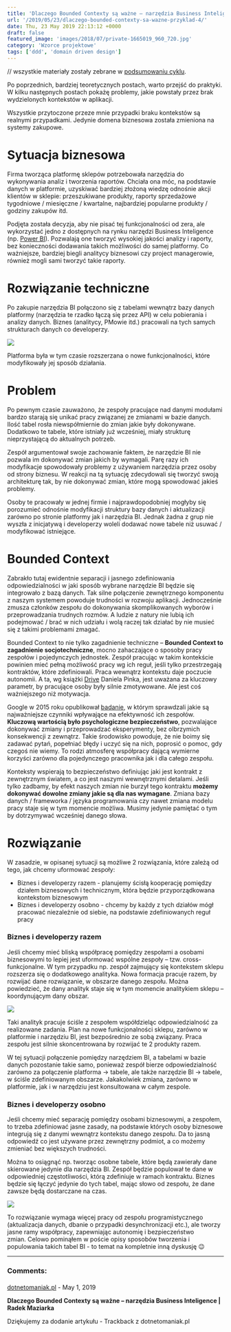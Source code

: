 ```yaml
---
title: 'Dlaczego Bounded Contexty są ważne – narzędzia Business Inteligence'
url: '/2019/05/23/dlaczego-bounded-contexty-sa-wazne-przyklad-4/'
date: Thu, 23 May 2019 22:13:12 +0000
draft: false
featured_image: 'images/2018/07/private-1665019_960_720.jpg'
category: 'Wzorce projektowe'
tags: ['ddd', 'domain driven design']
---
```


 // wszystkie materiały zostały zebrane w [podsumowaniu cyklu](/2018/07/16/dlaczego-bounded-contexty-sa-wazne-podsumowanie/).

Po poprzednich, bardziej teoretycznych postach, warto przejść do praktyki. W kilku następnych postach pokażę problemy, jakie powstały przez brak wydzielonych kontekstów w aplikacji.

Wszystkie przytoczone przeze mnie przypadki braku kontekstów są realnymi przypadkami. Jedynie domena biznesowa została zmieniona na systemy zakupowe.

Sytuacja biznesowa
==================

Firma tworząca platformę sklepów potrzebowała narzędzia do wykonywania analiz i tworzenia raportów. Chciała ona móc, na podstawie danych w platformie, uzyskiwać bardziej złożoną wiedzę odnośnie akcji klientów w sklepie: przeszukiwane produkty, raporty sprzedażowe tygodniowe / miesięczne / kwartalne, najbardziej popularne produkty / godziny zakupów itd.

Podjęta została decyzja, aby nie pisać tej funkcjonalności od zera, ale wykorzystać jedno z dostępnych na rynku narzędzi Business Inteligence (np. [Power BI](https://powerbi.microsoft.com/en-us/)). Pozwalają one tworzyć wysokiej jakości analizy i raporty, bez konieczności dodawania takich możliwości do samej platformy. Co ważniejsze, bardziej biegli analitycy biznesowi czy project managerowie, również mogli sami tworzyć takie raporty.

Rozwiązanie techniczne
======================

Po zakupie narzędzia BI połączono się z tabelami wewnątrz bazy danych platformy (narzędzia te rzadko łączą się przez API) w celu pobierania i analizy danych. Biznes (analitycy, PMowie itd.) pracowali na tych samych strukturach danych co developerzy.

[![](/images/2019/05/artykul-BC-zdjecie1.jpg)](/images/2019/05/artykul-BC-zdjecie1.jpg)

Platforma była w tym czasie rozszerzana o nowe funkcjonalności, które modyfikowały jej sposób działania.

Problem
=======

Po pewnym czasie zauważono, że zespoły pracujące nad danymi modułami bardzo starają się unikać pracy związanej ze zmianami w bazie danych. Ilość tabel rosła niewspółmiernie do zmian jakie były dokonywane. Dodatkowo te tabele, które istniały już wcześniej, miały strukturę nieprzystającą do aktualnych potrzeb.

Zespół argumentował swoje zachowanie faktem, że narzędzie BI nie pozwala im dokonywać zmian jakich by wymagali. Parę razy ich modyfikacje spowodowały problemy z używaniem narzędzia przez osoby od strony biznesu. W reakcji na tą sytuację zdecydowali się tworzyć swoją architekturę tak, by nie dokonywać zmian, które mogą spowodować jakieś problemy.

Osoby te pracowały w jednej firmie i najprawdopodobniej mogłyby się porozumieć odnośnie modyfikacji struktury bazy danych i aktualizacji zarówno po stronie platformy jak i narzędzia BI. Jednak żadna z grup nie wyszła z inicjatywą i developerzy woleli dodawać nowe tabele niż usuwać / modyfikować istniejące.

Bounded Context
===============

Zabrakło tutaj ewidentnie separacji i jasnego zdefiniowania odpowiedzialności w jaki sposób wybrane narzędzie BI będzie się integrowało z bazą danych. Tak silne połączenie zewnętrznego komponentu z naszym systemem powoduje trudności w rozwoju aplikacji. Jednocześnie zmusza członków zespołu do dokonywania skomplikowanych wyborów i przeprowadzania trudnych rozmów. A ludzie z natury nie lubią ich podejmować / brać w nich udziału i wolą raczej tak działać by nie musieć się z takimi problemami zmagać.

Bounded Context to nie tylko zagadnienie techniczne – **Bounded Context to zagadnienie socjotechniczne**, mocno zahaczające o sposoby pracy zespołów i pojedynczych jednostek. Zespół pracując w takim kontekście powinien mieć pełną możliwość pracy wg ich reguł, jeśli tylko przestrzegają kontraktów, które zdefiniowali. Praca wewnątrz kontekstu daje poczucie autonomii. A ta, wg książki [Drive](https://en.wikipedia.org/wiki/Drive:_The_Surprising_Truth_About_What_Motivates_Us) Daniela Pinka, jest uważana za kluczowy parametr, by pracujące osoby były silnie zmotywowane. Ale jest coś ważniejszego niż motywacja.

Google w 2015 roku opublikował [badanie](https://rework.withgoogle.com/blog/five-keys-to-a-successful-google-team/), w którym sprawdzali jakie są najważniejsze czynniki wpływające na efektywność ich zespołów. **Kluczową wartością było psychologiczne bezpieczeństwo**, pozwalające dokonywać zmiany i przeprowadzać eksperymenty, bez olbrzymich konsekwencji z zewnątrz. Takie środowisko powoduje, że nie boimy się zadawać pytań, popełniać błędy i uczyć się na nich, poprosić o pomoc, gdy czegoś nie wiemy. To rodzi atmosferę współpracy dającą wymierne korzyści zarówno dla pojedynczego pracownika jak i dla całego zespołu.

Konteksty wspierają to bezpieczeństwo definiując jaki jest kontrakt z zewnętrznym światem, a co jest naszymi wewnętrznymi detalami. Jeśli tylko zadbamy, by efekt naszych zmian nie burzył tego kontraktu **możemy dokonywać dowolne zmiany jakie są dla nas wymagane**. Zmiana bazy danych / frameworka / języka programowania czy nawet zmiana modelu pracy staje się w tym momencie możliwa. Musimy jedynie pamiętać o tym by dotrzymywać wcześniej danego słowa.

Rozwiązanie
===========

W zasadzie, w opisanej sytuacji są możliwe 2 rozwiązania, które zależą od tego, jak chcemy uformować zespoły:

 *   Biznes i developerzy razem - planujemy ścisłą kooperację pomiędzy działem biznesowych i technicznym, która będzie przyporządkowana kontekstom biznesowym
 *   Biznes i developerzy osobno - chcemy by każdy z tych działów mógł pracować niezależnie od siebie, na podstawie zdefiniowanych reguł pracy

### Biznes i developerzy razem

Jeśli chcemy mieć bliską współpracę pomiędzy zespołami a osobami biznesowymi to lepiej jest uformować wspólne zespoły – tzw. cross-funkcjonalne. W tym przypadku np. zespół zajmujący się kontekstem sklepu rozszerza się o dodatkowego analityka. Nowa formacja pracuje razem, by rozwijać dane rozwiązanie, w obszarze danego zespołu. Można powiedzieć, że dany analityk staje się w tym momencie analitykiem sklepu – koordynującym dany obszar.

[![](/images/2019/05/artykul-BC-zdjecie2.jpg)](/images/2019/05/artykul-BC-zdjecie2.jpg)

Taki analityk pracuje ściśle z zespołem współdzieląc odpowiedzialność za realizowane zadania. Plan na nowe funkcjonalności sklepu, zarówno w platformie i narzędziu BI, jest bezpośrednio ze sobą związany. Praca zespołu jest silnie skoncentrowana by rozwijać te 2 produkty razem.

W tej sytuacji połączenie pomiędzy narzędziem BI, a tabelami w bazie danych pozostanie takie samo, ponieważ zespół bierze odpowiedzialność zarówno za połączenie platforma -> tabele, ale także narzędzie BI -> tabele, w ściśle zdefiniowanym obszarze. Jakakolwiek zmiana, zarówno w platformie, jak i w narzędziu jest konsultowana w całym zespole.

### Biznes i developerzy osobno

Jeśli chcemy mieć separację pomiędzy osobami biznesowymi, a zespołem, to trzeba zdefiniować jasne zasady, na podstawie których osoby biznesowe integrują się z danymi wewnątrz kontekstu danego zespołu. Da to jasną odpowiedź co jest używane przez zewnętrzny podmiot, a co możemy zmieniać bez większych trudności.

Można to osiągnąć np. tworząc osobne tabele, które będą zawierały dane skierowane jedynie dla narzędzia BI. Zespół będzie populował te dane w odpowiedniej częstotliwości, którą zdefiniuje w ramach kontraktu. Biznes będzie się łączyć jedynie do tych tabel, mając słowo od zespołu, że dane zawsze będą dostarczane na czas.

[![](/images/2019/05/artykul-BC-zdjecie3.jpg)](/images/2019/05/artykul-BC-zdjecie3.jpg)

To rozwiązanie wymaga więcej pracy od zespołu programistycznego (aktualizacja danych, dbanie o przypadki desynchronizacji etc.), ale tworzy jasne ramy współpracy, zapewniając autonomię i bezpieczeństwo zmian. Celowo pominąłem w poście opisy sposobów tworzenia i populowania takich tabel BI - to temat na kompletnie inną dyskusję 😉

---
### Comments:
#### 
[dotnetomaniak.pl](https://dotnetomaniak.pl/Dlaczego-Bounded-Contexty-sa-wazne-narzedzia-Business-Inteligence-Radek-Maziarka "") - <time datetime="2019-05-27 09:06:37">May 1, 2019</time>

**Dlaczego Bounded Contexty są ważne – narzędzia Business Inteligence | Radek Maziarka**

Dziękujemy za dodanie artykułu - Trackback z dotnetomaniak.pl
